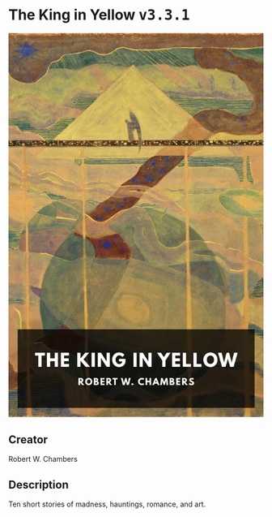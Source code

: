 
# The King in Yellow <kbd>v3.3.1</kbd>

<center>
  <img src="./cover-1024.jpg"/>
</center>

## Creator
Robert W. Chambers

## Description
Ten short stories of madness, hauntings, romance, and art.

